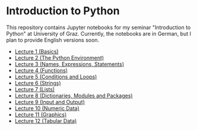 Introduction to Python
======================

This repository contains Jupyter notebooks for my seminar "Introduction to Python" at University of Graz. Currently, the notebooks are in German, but I plan to provide English versions soon.

- [Lecture 1 (Basics)](https://nbviewer.jupyter.org/github/cbrnr/python_intro/blob/master/1/1%20-%20Grundlagen.ipynb?flush_cache=true)
- [Lecture 2 (The Python Environment)](https://nbviewer.jupyter.org/github/cbrnr/python_intro/blob/master/2/2%20-%20Die%20Python-Umgebung.ipynb?flush_cache=true)
- [Lecture 3 (Names, Expressions, Statements)](https://nbviewer.jupyter.org/github/cbrnr/python_intro/blob/master/3/3%20-%20Namen%2C%20Ausdr%C3%BCcke%2C%20Anweisungen.ipynb?flush_cache=true)
- [Lecture 4 (Functions)](https://nbviewer.jupyter.org/github/cbrnr/python_intro/blob/master/4/4%20-%20Funktionen.ipynb?flush_cache=true)
- [Lecture 5 (Conditions and Loops)](https://nbviewer.jupyter.org/github/cbrnr/python_intro/blob/master/5/5%20-%20Bedingungen%2C%20Schleifen.ipynb?flush_cache=true)
- [Lecture 6 (Strings)](https://nbviewer.jupyter.org/github/cbrnr/python_intro/blob/master/6/6%20-%20Strings.ipynb?flush_cache=true)
- [Lecture 7 (Lists)](https://github.com/cbrnr/python_intro/blob/master/7/7%20-%20Listen.ipynb)
- [Lecture 8 (Dictionaries, Modules and Packages)](https://github.com/cbrnr/python_intro/blob/master/8/8%20-%20Dictionaries%2C%20Module%20und%20Packages.ipynb)
- [Lecture 9 (Input and Output)](https://github.com/cbrnr/intro_python/blob/master/9/9%20-%20Ein-%20und%20Ausgabe.ipynb)
- [Lecture 10 (Numeric Data)](https://github.com/cbrnr/python_intro/blob/master/10/10%20-%20Numerische%20Daten.ipynb)
- [Lecture 11 (Graphics)](https://github.com/cbrnr/python_intro/blob/master/11/11%20-%20Grafiken.ipynb)
- [Lecture 12 (Tabular Data)](https://github.com/cbrnr/python_intro/blob/master/12/12%20-%20Tabellarische%20Daten.ipynb)
